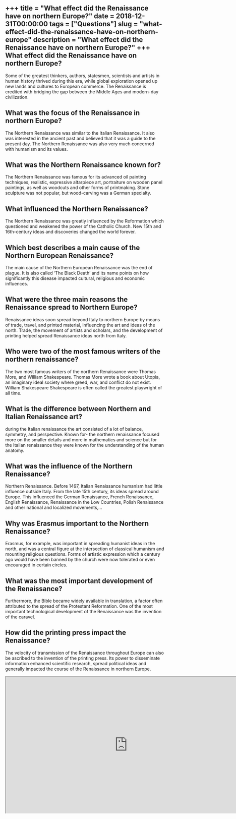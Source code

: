 +++
title = "What effect did the Renaissance have on northern Europe?"
date = 2018-12-31T00:00:00
tags = ["Questions"]
slug = "what-effect-did-the-renaissance-have-on-northern-europe"
description = "What effect did the Renaissance have on northern Europe?"
+++
What effect did the Renaissance have on northern Europe?
--------------------------------------------------------

Some of the greatest thinkers, authors, statesmen, scientists and artists in human history thrived during this era, while global exploration opened up new lands and cultures to European commerce. The Renaissance is credited with bridging the gap between the Middle Ages and modern-day civilization.

What was the focus of the Renaissance in northern Europe?
---------------------------------------------------------

The Northern Renaissance was similar to the Italian Renaissance. It also was interested in the ancient past and believed that it was a guide to the present day. The Northern Renaissance was also very much concerned with humanism and its values.

What was the Northern Renaissance known for?
--------------------------------------------

The Northern Renaissance was famous for its advanced oil painting techniques, realistic, expressive altarpiece art, portraiture on wooden panel paintings, as well as woodcuts and other forms of printmaking. Stone sculpture was not popular, but wood-carving was a German specialty.

What influenced the Northern Renaissance?
-----------------------------------------

The Northern Renaissance was greatly influenced by the Reformation which questioned and weakened the power of the Catholic Church. New 15th and 16th-century ideas and discoveries changed the world forever.

Which best describes a main cause of the Northern European Renaissance?
-----------------------------------------------------------------------

The main cause of the Northern European Renaissance was the end of plague. It is also called ‘The Black Death’ and its name points on how significantly this disease impacted cultural, religious and economic influences.

What were the three main reasons the Renaissance spread to Northern Europe?
---------------------------------------------------------------------------

Renaissance ideas soon spread beyond Italy to northern Europe by means of trade, travel, and printed material, influencing the art and ideas of the north. Trade, the movement of artists and scholars, and the development of printing helped spread Renaissance ideas north from Italy.

Who were two of the most famous writers of the northern renaissance?
--------------------------------------------------------------------

The two most famous writers of the northern Renaissance were Thomas More, and William Shakespeare. Thomas More wrote a book about Utopia, an imaginary ideal society where greed, war, and conflict do not exist. William Shakespeare Shakespeare is often called the greatest playwright of all time.

What is the difference between Northern and Italian Renaissance art?
--------------------------------------------------------------------

during the Italian renaissance the art consisted of a lot of balance, symmetry, and perspective. Known for- the northern renaissance focused more on the smaller details and more in mathematics and science but for the Italian renaissance they were known for the understanding of the human anatomy.

What was the influence of the Northern Renaissance?
---------------------------------------------------

Northern Renaissance. Before 1497, Italian Renaissance humanism had little influence outside Italy. From the late 15th century, its ideas spread around Europe. This influenced the German Renaissance, French Renaissance, English Renaissance, Renaissance in the Low Countries, Polish Renaissance and other national and localized movements,…

Why was Erasmus important to the Northern Renaissance?
------------------------------------------------------

Erasmus, for example, was important in spreading humanist ideas in the north, and was a central figure at the intersection of classical humanism and mounting religious questions. Forms of artistic expression which a century ago would have been banned by the church were now tolerated or even encouraged in certain circles.

What was the most important development of the Renaissance?
-----------------------------------------------------------

Furthermore, the Bible became widely available in translation, a factor often attributed to the spread of the Protestant Reformation. One of the most important technological development of the Renaissance was the invention of the caravel.

How did the printing press impact the Renaissance?
--------------------------------------------------

The velocity of transmission of the Renaissance throughout Europe can also be ascribed to the invention of the printing press. Its power to disseminate information enhanced scientific research, spread political ideas and generally impacted the course of the Renaissance in northern Europe.

<iframe allow="accelerometer; autoplay; clipboard-write; encrypted-media; gyroscope; picture-in-picture" allowfullscreen="" class="__youtube_prefs__  epyt-is-override  no-lazyload" data-no-lazy="1" data-origheight="433" data-origwidth="770" data-skipgform_ajax_framebjll="" height="433" id="_ytid_26432" loading="lazy" src="https://www.youtube.com/embed/e-fwzqezfgc?enablejsapi=1&autoplay=0&cc_load_policy=0&cc_lang_pref=&iv_load_policy=1&loop=0&modestbranding=0&rel=1&fs=1&playsinline=0&autohide=2&theme=dark&color=red&controls=1&" title="YouTube player" width="770"></iframe>